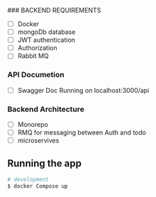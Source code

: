 ##️# BACKEND REQUIREMENTS

- [ ] Docker
- [ ] mongoDb database
- [ ] JWT authentication
- [ ] Authorization
- [ ] Rabbit MQ

### API Documetion

- [ ] Swagger Doc Running on localhost:3000/api

### Backend Architecture

- [ ] Monorepo
- [ ] RMQ for messaging between Auth and todo
- [ ] microservives

## Running the app

```bash
# development
$ docker Compose up

```
